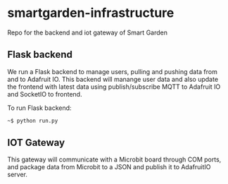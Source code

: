 # smartgarden-infrastructure
Repo for the backend and iot gateway of Smart Garden

## Flask backend
We run a Flask backend to manage users, pulling and pushing data from and to Adafruit IO. This backend will manange user data and also update the frontend with latest data using publish/subscribe MQTT to Adafruit IO and SocketIO to frontend.

To run Flask backend:
```bash
~$ python run.py
```

## IOT Gateway
This gateway will communicate with a Microbit board through COM ports, and package data from Microbit to a JSON and publish it to AdafruitIO server.


